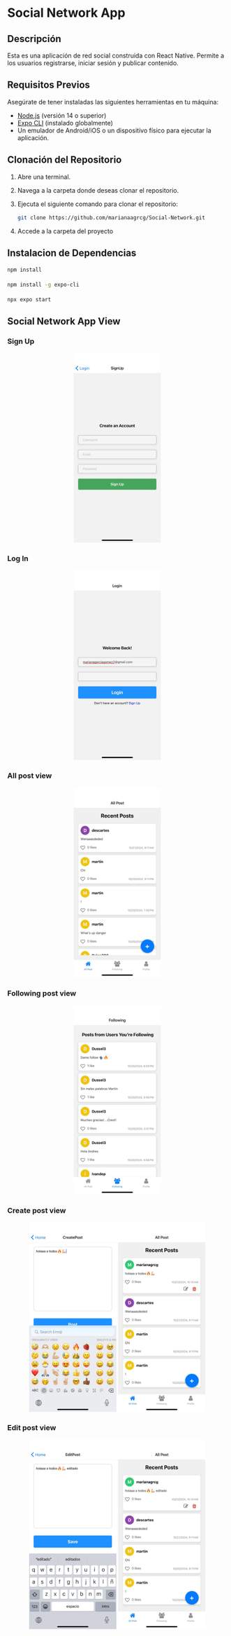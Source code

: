 # Social Network App

## Descripción

Esta es una aplicación de red social construida con React Native. Permite a los usuarios registrarse, iniciar sesión y publicar contenido.

## Requisitos Previos

Asegúrate de tener instaladas las siguientes herramientas en tu máquina:

- [Node.js](https://nodejs.org/) (versión 14 o superior)
- [Expo CLI](https://docs.expo.dev/get-started/installation/) (instalado globalmente)
- Un emulador de Android/iOS o un dispositivo físico para ejecutar la aplicación.

## Clonación del Repositorio

1. Abre una terminal.
2. Navega a la carpeta donde deseas clonar el repositorio.
3. Ejecuta el siguiente comando para clonar el repositorio:

   ```bash
   git clone https://github.com/marianaagrcg/Social-Network.git
4.  Accede a la carpeta del proyecto

## Instalacion de Dependencias 
```bash
npm install

npm install -g expo-cli

npx expo start
```

## Social Network App View
 ### Sign Up
   <p align="center">
   <img src="./assets/signupImage.jpeg" alt="Sign Up" width="200">
   </p>

   ### Log In
   <p align="center">
      <img src="./assets/loginImage.jpeg" alt="Sign Up" width="200">
   </p>

   ### All post view
   <p align="center">
      <img src="./assets/allpostImage.jpeg" alt="Sign Up" width="200">
   </p>

   ### Following post view
   <p align="center">
      <img src="./assets/followingpostImage.jpeg" alt="Sign Up" width="200">
   </p>

   ### Create post view
   <p align="center">
      <img src="./assets/createpostImage.jpeg" alt="Sign Up" width="200">
      <img src="./assets/createpost2Image.jpeg" alt="Sign Up" width="200">
   </p>

   ### Edit post view
   <p align="center">
      <img src="./assets/editpostImag.jpeg" alt="Sign Up" width="200">
      <img src="./assets/editpostImage2.jpeg" alt="Sign Up" width="200">
   </p>